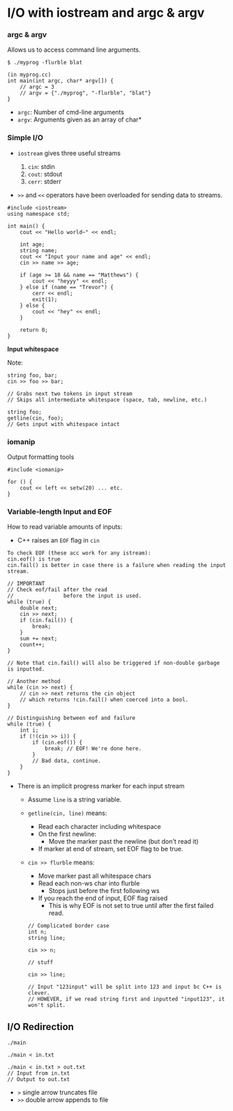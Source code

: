 # I/O with iostream and argc & argv

### argc & argv

Allows us to access command line arguments.

```
$ ./myprog -flurble blat

(in myprog.cc)
int main(int argc, char* argv[]) {
    // argc = 3
    // argv = {"./myprog", "-flurble", "blat"}
}
```
* `argc`: Number of cmd-line arguments
* `argv`: Arguments given as an array of char*

### Simple I/O

* `iostream` gives three useful streams
    1. `cin`: stdin
    2. `cout`: stdout
    3. `cerr`: stderr

* `>>` and `<<` operators have been overloaded for sending data to streams.

```
#include <iostream>
using namespace std;

int main() {
    cout << "Hello world~" << endl;

    int age;
    string name;
    cout << "Input your name and age" << endl;
    cin >> name >> age;

    if (age >= 18 && name == "Matthews") {
        cout << "heyyy" << endl;
    } else if (name == "Trevor") {
        cerr << endl;
        exit(1);
    } else {
        cout << "hey" << endl;
    }

    return 0;
}
```

**Input whitespace**

Note:
```
string foo, bar;
cin >> foo >> bar;

// Grabs next two tokens in input stream
// Skips all intermediate whitespace (space, tab, newline, etc.)
```

```
string foo;
getline(cin, foo);
// Gets input with whitespace intact
```

### iomanip

Output formatting tools

```
#include <iomanip>

for () {
    cout << left << setw(20) ... etc. 
}
```
### Variable-length Input and EOF

How to read variable amounts of inputs:
* C++ raises an `EOF` flag in `cin`

```
To check EOF (these acc work for any istream):
cin.eof() is true
cin.fail() is better in case there is a failure when reading the input stream.

// IMPORTANT
// Check eof/fail after the read
//                before the input is used.
while (true) {
    double next;
    cin >> next;
    if (cin.fail()) {
        break;
    }
    sum += next;
    count++;
}

// Note that cin.fail() will also be triggered if non-double garbage is inputted.

// Another method
while (cin >> next) {
    // cin >> next returns the cin object
    // which returns !cin.fail() when coerced into a bool.
}

// Distinguishing between eof and failure
while (true) {
    int i;
    if (!(cin >> i)) {
        if (cin.eof()) {
            break; // EOF! We're done here.
        }
        // Bad data, continue.
    }
}
```

* There is an implicit progress marker for each input stream
    * Assume `line` is a string variable.

    * `getline(cin, line)` means:
        * Read each character including whitespace
        * On the first newline:
            * Move the marker past the newline (but don't read it)
        * If marker at end of stream, set EOF flag to be true.
    
    * `cin >> flurble` means:
        * Move marker past all whitespace chars
        * Read each non-ws char into flurble
            * Stops just before the first following ws
        * If you reach the end of input, EOF flag raised
            * This is why EOF is not set to true until after the first failed read.
        
        ```
        // Complicated border case
        int n;
        string line;

        cin >> n;

        // stuff

        cin >> line;

        // Input "123input" will be split into 123 and input bc C++ is clever.
        // HOWEVER, if we read string first and inputted "input123", it won't split.
        ```

## I/O Redirection

```
./main

./main < in.txt

./main < in.txt > out.txt
// Input from in.txt
// Output to out.txt
```

* `>` single arrow truncates file
* `>>` double arrow appends to file